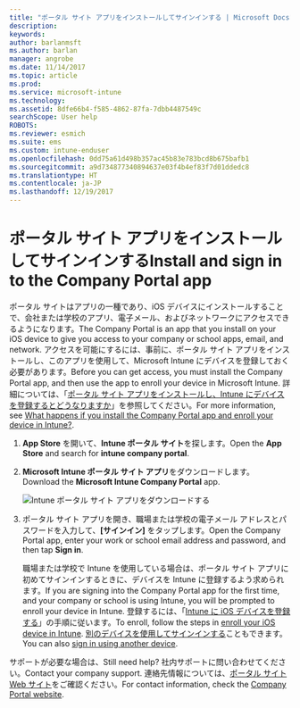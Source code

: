 ```yaml
---
title: "ポータル サイト アプリをインストールしてサインインする | Microsoft Docs"
description: 
keywords: 
author: barlanmsft
ms.author: barlan
manager: angrobe
ms.date: 11/14/2017
ms.topic: article
ms.prod: 
ms.service: microsoft-intune
ms.technology: 
ms.assetid: 8dfe66b4-f585-4862-87fa-7dbb4487549c
searchScope: User help
ROBOTS: 
ms.reviewer: esmich
ms.suite: ems
ms.custom: intune-enduser
ms.openlocfilehash: 0dd75a61d498b357ac45b83e783bcd8b675bafb1
ms.sourcegitcommit: a9d734877340894637e03f4b4ef83f7d01ddedc8
ms.translationtype: HT
ms.contentlocale: ja-JP
ms.lasthandoff: 12/19/2017
---
```

# <a name="install-and-sign-in-to-the-company-portal-app"></a><span data-ttu-id="0c04f-102">ポータル サイト アプリをインストールしてサインインする</span><span class="sxs-lookup"><span data-stu-id="0c04f-102">Install and sign in to the Company Portal app</span></span>

<span data-ttu-id="0c04f-103">ポータル サイトはアプリの一種であり、iOS デバイスにインストールすることで、会社または学校のアプリ、電子メール、およびネットワークにアクセスできるようになります。</span><span class="sxs-lookup"><span data-stu-id="0c04f-103">The Company Portal is an app that you install on your iOS device to give you access to your company or school apps, email, and network.</span></span>  <span data-ttu-id="0c04f-104">アクセスを可能にするには、事前に、ポータル サイト アプリをインストールし、このアプリを使用して、Microsoft Intune にデバイスを登録しておく必要があります。</span><span class="sxs-lookup"><span data-stu-id="0c04f-104">Before you can get access, you must install the Company Portal app, and then  use the app to enroll your device in Microsoft Intune.</span></span> <span data-ttu-id="0c04f-105">詳細については、「[ポータル サイト アプリをインストールし、Intune にデバイスを登録するとどうなりますか](what-happens-if-you-install-the-company-portal-app-and-enroll-your-device-in-intune-ios.md)」を参照してください。</span><span class="sxs-lookup"><span data-stu-id="0c04f-105">For more information, see [What happens if you install the Company Portal app and enroll your device in Intune?](what-happens-if-you-install-the-company-portal-app-and-enroll-your-device-in-intune-ios.md).</span></span>

1.  <span data-ttu-id="0c04f-106">**App Store** を開いて、**Intune ポータル サイト**を探します。</span><span class="sxs-lookup"><span data-stu-id="0c04f-106">Open the **App Store** and search for **intune company portal**.</span></span>

2.  <span data-ttu-id="0c04f-107">**Microsoft Intune ポータル サイト アプリ**をダウンロードします。</span><span class="sxs-lookup"><span data-stu-id="0c04f-107">Download the **Microsoft Intune Company Portal** app.</span></span>

    ![Intune ポータル サイト アプリをダウンロードする](./media/ios-cpinstall-1-cpinstore.png)

3.  <span data-ttu-id="0c04f-109">ポータル サイト アプリを開き、職場または学校の電子メール アドレスとパスワードを入力して、**[サインイン]** をタップします。</span><span class="sxs-lookup"><span data-stu-id="0c04f-109">Open the Company Portal app, enter your work or school email address and password, and then tap **Sign in**.</span></span>

    <span data-ttu-id="0c04f-110">職場または学校で Intune を使用している場合は、ポータル サイト アプリに初めてサインインするときに、デバイスを Intune に登録するよう求められます。</span><span class="sxs-lookup"><span data-stu-id="0c04f-110">If you are signing into the Company Portal app for the first time, and your company or school is using Intune, you will be prompted to enroll your device in Intune.</span></span> <span data-ttu-id="0c04f-111">登録するには、「[Intune に iOS デバイスを登録する](enroll-your-device-in-intune-ios.md)」の手順に従います。</span><span class="sxs-lookup"><span data-stu-id="0c04f-111">To enroll, follow the steps in [enroll your iOS device in Intune](enroll-your-device-in-intune-ios.md).</span></span> <span data-ttu-id="0c04f-112">[別のデバイスを使用してサインインする](https://docs.microsoft.com/intune-user-help/sign-in-to-the-company-portal#signing-in-from-another-device)こともできます。</span><span class="sxs-lookup"><span data-stu-id="0c04f-112">You can also [sign in using another device](https://docs.microsoft.com/intune-user-help/sign-in-to-the-company-portal#signing-in-from-another-device).</span></span>

<span data-ttu-id="0c04f-113">サポートが必要な場合は、</span><span class="sxs-lookup"><span data-stu-id="0c04f-113">Still need help?</span></span> <span data-ttu-id="0c04f-114">社内サポートに問い合わせてください。</span><span class="sxs-lookup"><span data-stu-id="0c04f-114">Contact your company support.</span></span> <span data-ttu-id="0c04f-115">連絡先情報については、[ポータル サイト Web サイト](https://portal.manage.microsoft.com#HelpDeskDialog)をご確認ください。</span><span class="sxs-lookup"><span data-stu-id="0c04f-115">For contact information, check the [Company Portal website](https://portal.manage.microsoft.com#HelpDeskDialog).</span></span>
